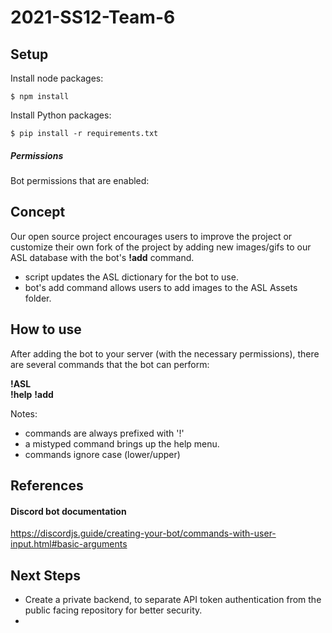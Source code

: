 # 2021-SS12-Team-6

## Setup
Install node packages:
```
$ npm install
```

Install Python packages: 
```
$ pip install -r requirements.txt
```

##### Permissions
Bot permissions that are enabled:

## Concept
Our open source project encourages users to improve the project or customize their own fork of the project by adding new images/gifs to our ASL database with the bot's __!add__ command.  

- script updates the ASL dictionary for the bot to use. 
- bot's add command allows users to add images to the ASL Assets folder.

## How to use
After adding the bot to your server (with the necessary permissions), there are several commands that the bot can perform:

__!ASL__  
__!help__
__!add__


Notes: 
- commands are always prefixed with '!'
- a mistyped command brings up the help menu. 
- commands ignore case (lower/upper)

## References

#### Discord bot documentation
https://discordjs.guide/creating-your-bot/commands-with-user-input.html#basic-arguments  


## Next Steps
- Create a private backend, to separate API token authentication from the public facing repository for better security.
- 